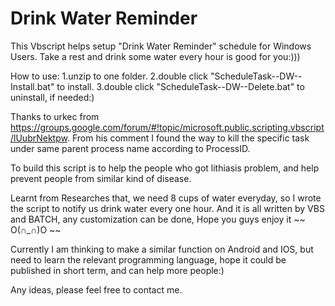 # Drink Water Reminder
This Vbscript helps setup "Drink Water Reminder" schedule for Windows Users. Take a rest and drink some water every hour is good for you:)))

How to use:
1.unzip to one folder.
2.double click "ScheduleTask--DW--Install.bat" to install.
3.double click "ScheduleTask--DW--Delete.bat" to uninstall, if needed:)

Thanks to urkec from https://groups.google.com/forum/#!topic/microsoft.public.scripting.vbscript/lUubrNektpw. From his comment I found the way to kill the specific task under same parent process name according to ProcessID.

To build this script is to help the people who got lithiasis problem, and help prevent people from similar kind of disease.

Learnt from Researches that, we need 8 cups of water everyday, so I wrote the script to notify us drink water every one hour. And it is all written by VBS and BATCH, any customization can be done, Hope you guys enjoy it ~~ O(∩_∩)O ~~

Currently I am thinking to make a similar function on Android and IOS, but need to learn the relevant programming language, hope it could be published in short term, and can help more people:)

Any ideas, please feel free to contact me.
